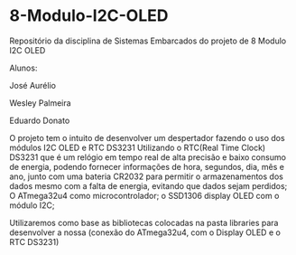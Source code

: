 # 8-Modulo-I2C-OLED
Repositório da disciplina de Sistemas Embarcados do projeto de 8 Modulo I2C OLED

Alunos:

José Aurélio

Wesley Palmeira

Eduardo Donato


O projeto tem o intuito de desenvolver um despertador fazendo o uso dos módulos I2C OLED e RTC DS3231 Utilizando o RTC(Real Time Clock) DS3231 que é um relógio em tempo real de alta precisão e baixo consumo de energia, podendo fornecer informações de hora, segundos, dia, mês e ano, junto com uma bateria CR2032 para permitir o armazenamentos dos dados mesmo com a falta de energia, evitando que dados sejam perdidos; O ATmega32u4 como microcontrolador; o SSD1306 display OLED com o módulo I2C;


Utilizaremos como base as bibliotecas colocadas na pasta libraries para desenvolver a nossa (conexão do ATmega32u4, com o Display OLED e o RTC DS3231)
